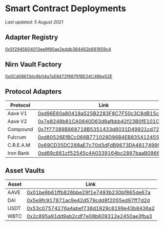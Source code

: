 # Smart Contract Deployments

*Last updated: 5 August 2021*

## Adapter Registry

[0x5f2945604013ee9f80ae2eddb384462b681859c4](https://etherscan.io/address/0x5f2945604013ee9f80ae2eddb384462b681859c4#code)

## Nirn Vault Factory

[0x0Cd08613dc6b04a7a58472f88791BE24C48be52E](https://etherscan.io/address/0x0Cd08613dc6b04a7a58472f88791BE24C48be52E#code)

## Protocol Adapters

| Protocol      | Link |
| ----------- | ----------- |
| Aave V1 | [0xd96E60a80418a525B2283F8C7F50c3C8dB15c402](https://etherscan.io/address/0xd96E60a80418a525B2283F8C7F50c3C8dB15c402#code) |
| Aave V2 | [0x7e8248b81CA0840D63d8afbbb42f23B0fE101CBf](https://etherscan.io/address/0x7e8248b81CA0840D63d8afbbb42f23B0fE101CBf#code) |
| Compound | [0x7f77389B868718B5351433d8031D49921cd72acE](https://etherscan.io/address/0x7f77389B868718B5351433d8031D49921cd72acE#code) |
| Fulcrum | [0xd80526EfBCc066B771028D96B4EB8354124556e4](https://etherscan.io/address/0xd80526EfBCc066B771028D96B4EB8354124556e4#code) |
| C.R.E.A.M | [0x69CD35DC288aE7c70d3dFdB9673DA48174990FE3](https://etherscan.io/address/0x69CD35DC288aE7c70d3dFdB9673DA48174990FE3#code) |
| Iron Bank | [0xd69c661cf52545c4A0339164bc2887baaB09664d](https://etherscan.io/address/0xd69c661cf52545c4A0339164bc2887baaB09664d#code) |

## Asset Vaults

| Asset | Link |
| ----- | ---- |
| AAVE | [0x01be9b61ffb826bbe29f1e7493b230bf865de67a](https://etherscan.io/address/0x01be9b61ffb826bbe29f1e7493b230bf865de67a#code) |
| DAI  | [0x5e9fc917871ac9e42d579cdd8f2055ed97ff7d2d](https://etherscan.io/address/0x5e9fc917871ac9e42d579cdd8f2055ed97ff7d2d#code) |
| USDT | [0x53c07574276a4abef738d1929c8199e43b8436a2](https://etherscan.io/address/0x53c07574276a4abef738d1929c8199e43b8436a2#code) |
| WBTC | [0x2c895a91dd9ab2cdf7e08b609312e2450ae3fba3](https://etherscan.io/address/0x2c895a91dd9ab2cdf7e08b609312e2450ae3fba3#code) |